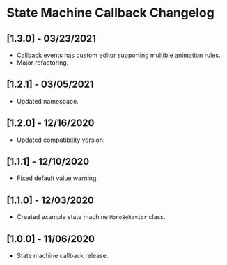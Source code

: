 # State Machine Callback Changelog

## [1.3.0] - 03/23/2021
- Callback events has custom editor supporting multible animation rules.
- Major refactoring.

## [1.2.1] - 03/05/2021
- Updated namespace.

## [1.2.0] - 12/16/2020
- Updated compatibility version.

## [1.1.1] - 12/10/2020
- Fixed default value warning.

## [1.1.0] - 12/03/2020
- Created example state machine `MonoBehavior` class.

## [1.0.0] - 11/06/2020
- State machine callback release.

